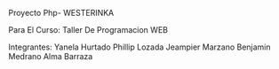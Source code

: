 Proyecto Php- WESTERINKA

Para El Curso: Taller De Programacion WEB

Integrantes:
Yanela Hurtado
Phillip Lozada
Jeampier Marzano
Benjamin Medrano
Alma Barraza
